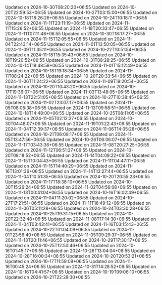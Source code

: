
Updated on 2024-10-30T08:20:20+06:55
Updated on 2024-10-20T22:59:53+06:55
Updated on 2024-10-27T03:15:00+06:55
Updated on 2024-10-18T18:26:26+06:55
Updated on 2024-10-24T10:18:11+06:55
Updated on 2024-11-11T23:11:19+06:55
Updated on 2024-11-11T15:26:52+06:55
Updated on 2024-11-18T20:33:47+06:55
Updated on 2024-11-11T07:11:46+06:55
Updated on 2024-10-30T18:17:27+06:55
Updated on 2024-11-15T12:05:55+06:55
Updated on 2024-11-04T22:43:14+06:55
Updated on 2024-11-01T13:50:05+06:55
Updated on 2024-11-09T11:35:11+06:55
Updated on 2024-10-22T10:51:54+06:55
Updated on 2024-11-18T15:35:43+06:55
Updated on 2024-10-18T19:20:52+06:55
Updated on 2024-10-31T08:28:25+06:55
Updated on 2024-10-14T18:48:58+06:55
Updated on 2024-11-01T15:12:49+06:55
Updated on 2024-10-18T19:18:34+06:55
Updated on 2024-11-11T08:24:22+06:55
Updated on 2024-10-20T20:33:54+06:55
Updated on 2024-11-06T11:24:22+06:55
Updated on 2024-11-09T19:20:54+06:55
Updated on 2024-10-20T10:43:20+06:55
Updated on 2024-10-17T19:36:07+06:55
Updated on 2024-11-03T13:48:05+06:55
Updated on 2024-11-13T22:51:05+06:55
Updated on 2024-10-27T10:38:45+06:55
Updated on 2024-11-02T23:07:17+06:55
Updated on 2024-11-05T08:05:38+06:55
Updated on 2024-11-13T09:58:51+06:55
Updated on 2024-10-18T14:48:00+06:55
Updated on 2024-10-25T08:11:05+06:55
Updated on 2024-11-05T02:12:27+06:55
Updated on 2024-10-30T04:48:07+06:55
Updated on 2024-11-19T01:22:43+06:55
Updated on 2024-11-04T12:39:37+06:55
Updated on 2024-11-06T14:05:28+06:55
Updated on 2024-10-21T06:09:17+06:55
Updated on 2024-11-05T13:47:56+06:55
Updated on 2024-10-26T06:06:07+06:55
Updated on 2024-11-17T03:43:36+06:55
Updated on 2024-11-08T20:27:25+06:55
Updated on 2024-11-12T06:51:27+06:55
Updated on 2024-10-20T08:18:52+06:55
Updated on 2024-11-14T04:09:22+06:55
Updated on 2024-11-15T10:04:43+06:55
Updated on 2024-11-11T04:47:11+06:55
Updated on 2024-11-15T14:40:29+06:55
Updated on 2024-11-16T13:01:36+06:55
Updated on 2024-11-14T13:27:44+06:55
Updated on 2024-11-04T10:51:35+06:55
Updated on 2024-10-20T20:55:23+06:55
Updated on 2024-11-17T18:38:10+06:55
Updated on 2024-10-30T15:26:24+06:55
Updated on 2024-11-02T04:56:08+06:55
Updated on 2024-11-13T00:41:04+06:55
Updated on 2024-10-16T16:02:49+06:55
Updated on 2024-11-04T11:20:02+06:55
Updated on 2024-10-27T17:21:51+06:55
Updated on 2024-11-11T16:49:12+06:55
Updated on 2024-11-06T05:11:28+06:55
Updated on 2024-10-24T03:30:28+06:55
Updated on 2024-10-25T19:31:15+06:55
Updated on 2024-10-20T22:32:48+06:55
Updated on 2024-11-08T17:14:30+06:55
Updated on 2024-11-04T03:43:41+06:55
Updated on 2024-11-16T03:15:43+06:55
Updated on 2024-10-22T01:04:09+06:55
Updated on 2024-11-01T23:56:40+06:55
Updated on 2024-11-05T09:29:37+06:55
Updated on 2024-11-13T20:11:46+06:55
Updated on 2024-10-29T17:30:17+06:55
Updated on 2024-10-25T12:50:46+06:55
Updated on 2024-10-16T01:45:17+06:55
Updated on 2024-10-26T13:04:04+06:55
Updated on 2024-10-28T16:00:34+06:55
Updated on 2024-10-20T20:53:21+06:55
Updated on 2024-10-17T11:59:09+06:55
Updated on 2024-11-16T00:45:24+06:55
Updated on 2024-10-31T14:28:52+06:55
Updated on 2024-10-16T04:41:57+06:55
Updated on 2024-10-19T09:06:10+06:55
Updated on 2024-10-21T22:28:30+06:55
